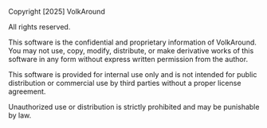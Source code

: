 Copyright [2025] VolkAround

All rights reserved.

This software is the confidential and proprietary information of VolkAround.
You may not use, copy, modify, distribute, or make derivative works of this software
in any form without express written permission from the author.

This software is provided for internal use only and is not intended for public distribution
or commercial use by third parties without a proper license agreement.

Unauthorized use or distribution is strictly prohibited and may be punishable by law.